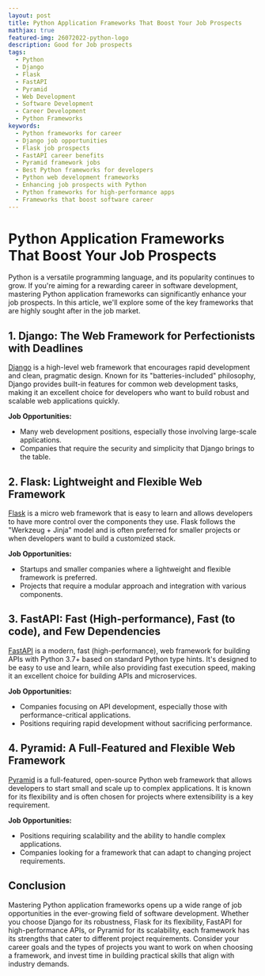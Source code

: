 ```yaml
---
layout: post
title: Python Application Frameworks That Boost Your Job Prospects
mathjax: true
featured-img: 26072022-python-logo
description: Good for Job prospects
tags:
  - Python
  - Django
  - Flask
  - FastAPI
  - Pyramid
  - Web Development
  - Software Development
  - Career Development
  - Python Frameworks
keywords:
  - Python frameworks for career
  - Django job opportunities
  - Flask job prospects
  - FastAPI career benefits
  - Pyramid framework jobs
  - Best Python frameworks for developers
  - Python web development frameworks
  - Enhancing job prospects with Python
  - Python frameworks for high-performance apps
  - Frameworks that boost software career
---
```


# Python Application Frameworks That Boost Your Job Prospects

Python is a versatile programming language, and its popularity continues to grow. If you're aiming for a rewarding career in software development, mastering Python application frameworks can significantly enhance your job prospects. In this article, we'll explore some of the key frameworks that are highly sought after in the job market.

## 1. **Django: The Web Framework for Perfectionists with Deadlines**

[Django](https://www.djangoproject.com/) is a high-level web framework that encourages rapid development and clean, pragmatic design. Known for its "batteries-included" philosophy, Django provides built-in features for common web development tasks, making it an excellent choice for developers who want to build robust and scalable web applications quickly.

**Job Opportunities:**
- Many web development positions, especially those involving large-scale applications.
- Companies that require the security and simplicity that Django brings to the table.

## 2. **Flask: Lightweight and Flexible Web Framework**

[Flask](https://flask.palletsprojects.com/) is a micro web framework that is easy to learn and allows developers to have more control over the components they use. Flask follows the "Werkzeug + Jinja" model and is often preferred for smaller projects or when developers want to build a customized stack.

**Job Opportunities:**
- Startups and smaller companies where a lightweight and flexible framework is preferred.
- Projects that require a modular approach and integration with various components.

## 3. **FastAPI: Fast (High-performance), Fast (to code), and Few Dependencies**

[FastAPI](https://fastapi.tiangolo.com/) is a modern, fast (high-performance), web framework for building APIs with Python 3.7+ based on standard Python type hints. It's designed to be easy to use and learn, while also providing fast execution speed, making it an excellent choice for building APIs and microservices.

**Job Opportunities:**
- Companies focusing on API development, especially those with performance-critical applications.
- Positions requiring rapid development without sacrificing performance.

## 4. **Pyramid: A Full-Featured and Flexible Web Framework**

[Pyramid](https://trypyramid.com/) is a full-featured, open-source Python web framework that allows developers to start small and scale up to complex applications. It is known for its flexibility and is often chosen for projects where extensibility is a key requirement.

**Job Opportunities:**
- Positions requiring scalability and the ability to handle complex applications.
- Companies looking for a framework that can adapt to changing project requirements.

## Conclusion

Mastering Python application frameworks opens up a wide range of job opportunities in the ever-growing field of software development. Whether you choose Django for its robustness, Flask for its flexibility, FastAPI for high-performance APIs, or Pyramid for its scalability, each framework has its strengths that cater to different project requirements. Consider your career goals and the types of projects you want to work on when choosing a framework, and invest time in building practical skills that align with industry demands.
